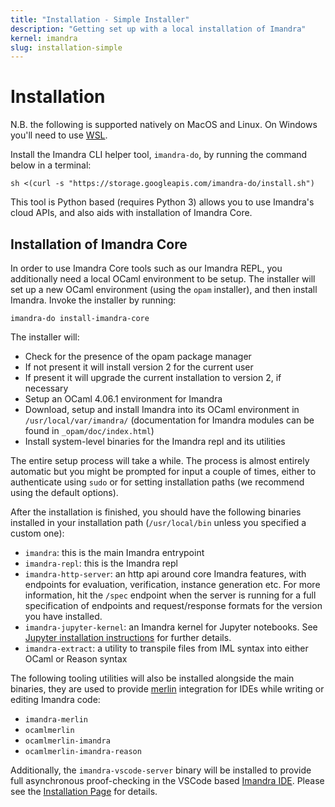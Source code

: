 ```yaml
---
title: "Installation - Simple Installer"
description: "Getting set up with a local installation of Imandra"
kernel: imandra
slug: installation-simple
---
```


# Installation

N.B. the following is supported natively on MacOS and Linux. On Windows you'll need to use [WSL](https://docs.microsoft.com/en-us/windows/wsl/install-win10).

Install the Imandra CLI helper tool, `imandra-do`, by running the command below in a terminal:

```sh.copy
sh <(curl -s "https://storage.googleapis.com/imandra-do/install.sh")
```

This tool is Python based (requires Python 3) allows you to use Imandra's cloud APIs, and also aids with installation of Imandra Core.

## Installation of Imandra Core

In order to use Imandra Core tools such as our Imandra REPL, you additionally need a local OCaml environment to be setup. The installer will set up a new OCaml environment (using the `opam` installer), and then install Imandra. Invoke the installer by running:

```sh.copy
imandra-do install-imandra-core
```

The installer will:
- Check for the presence of the opam package manager
- If not present it will install version 2 for the current user
- If present it will upgrade the current installation to version 2, if necessary
- Setup an OCaml 4.06.1 environment for Imandra
- Download, setup and install Imandra into its OCaml environment in `/usr/local/var/imandra/` (documentation for Imandra modules can be found in `_opam/doc/index.html`)
- Install system-level binaries for the Imandra repl and its utilities

The entire setup process will take a while. The process is almost entirely automatic but you might be prompted for input a couple of times, either to authenticate using `sudo` or for setting installation paths (we recommend using the default options).

After the installation is finished, you should have the following binaries installed in your installation path (`/usr/local/bin` unless you specified a custom one):
- `imandra`: this is the main Imandra entrypoint
- `imandra-repl`: this is the Imandra repl
- `imandra-http-server`: an http api around core Imandra features, with endpoints for evaluation, verification, instance generation etc. For more information, hit the `/spec` endpoint when the server is running for a full specification of endpoints and request/response formats for the version you have installed.
- `imandra-jupyter-kernel`: an Imandra kernel for Jupyter notebooks. See [Jupyter installation instructions](Installation%20-%20Jupyter.md) for further details.
- `imandra-extract`: a utility to transpile files from IML syntax into either OCaml or Reason syntax

The following tooling utilities will also be installed alongside the main binaries, they are used to provide [merlin](https://github.com/ocaml/merlin) integration for IDEs while writing or editing Imandra code:
- `imandra-merlin`
- `ocamlmerlin`
- `ocamlmerlin-imandra`
- `ocamlmerlin-imandra-reason`

Additionally, the `imandra-vscode-server` binary will be installed to provide full asynchronous proof-checking in the VSCode based [Imandra IDE](https://marketplace.visualstudio.com/items?itemName=aestheticintegration.iml-vscode). Please see the [Installation Page](Installation%20-%20VSCode.md) for details.
